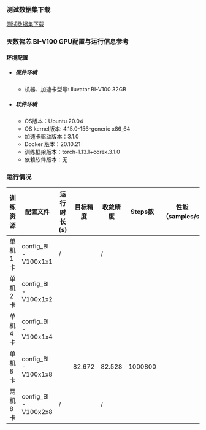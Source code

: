 ### 测试数据集下载
[测试数据集下载](../../benchmarks/efficientnet/README.md#数据集)

### 天数智芯 BI-V100 GPU配置与运行信息参考
#### 环境配置
- ##### 硬件环境
    - 机器、加速卡型号: Iluvatar BI-V100 32GB

- ##### 软件环境
   - OS版本：Ubuntu 20.04
   - OS kernel版本:  4.15.0-156-generic x86_64    
   - 加速卡驱动版本：3.1.0
   - Docker 版本：20.10.21
   - 训练框架版本：torch-1.13.1+corex.3.1.0
   - 依赖软件版本：无


### 运行情况
| 训练资源 | 配置文件           | 运行时长(s) | 目标精度 | 收敛精度 | Steps数 | 性能（samples/s) |
| -------- | ------------------ | ----------- | -------- | -------- | ------- | ---------------- |
| 单机1卡  | config_BI-V100x1x1 | /           |          | /        |         |                  |
| 单机2卡  | config_BI-V100x1x2 |             |          |          |         |                  |
| 单机4卡  | config_BI-V100x1x4 |             |          |          |         |                  |
| 单机8卡  | config_BI-V100x1x8 |             | 82.672   | 82.528   | 1000800 |                  |
| 两机8卡  | config_BI-V100x2x8 | /           |          | /        |         |                  |

